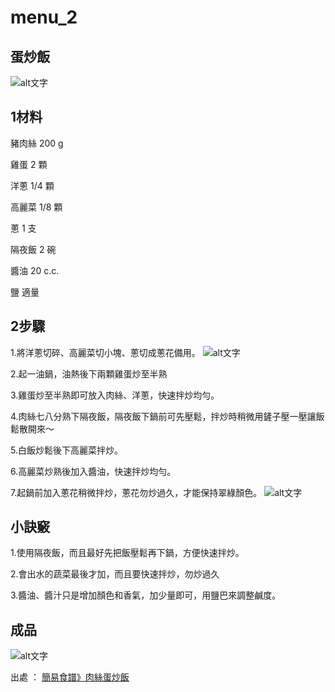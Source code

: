 # menu_2

## 蛋炒飯

![alt文字](https://pic.pimg.tw/twobunny/1623935185-3035809503-g.jpg)

## 1材料

豬肉絲 200 g

雞蛋 2 顆

洋蔥 1/4 顆

高麗菜 1/8 顆

蔥 1 支

隔夜飯 2 碗

醬油 20 c.c.

鹽 適量

## 2步驟

1.將洋蔥切碎、高麗菜切小塊、蔥切成蔥花備用。
![alt文字](https://pic.pimg.tw/twobunny/1623935182-1338065123-g.jpg)

2.起一油鍋，油熱後下兩顆雞蛋炒至半熟

3.雞蛋炒至半熟即可放入肉絲、洋蔥，快速拌炒均勻。

4.肉絲七八分熟下隔夜飯，隔夜飯下鍋前可先壓鬆，拌炒時稍微用鏟子壓一壓讓飯鬆散開來～

5.白飯炒鬆後下高麗菜拌炒。

6.高麗菜炒熟後加入醬油，快速拌炒均勻。

7.起鍋前加入蔥花稍微拌炒，蔥花勿炒過久，才能保持翠綠顏色。
![alt文字](https://pic.pimg.tw/twobunny/1623935184-1717740679-g.jpg)

## 小訣竅

1.使用隔夜飯，而且最好先把飯壓鬆再下鍋，方便快速拌炒。

2.會出水的蔬菜最後才加，而且要快速拌炒，勿炒過久

3.醬油、醬汁只是增加顏色和香氣，加少量即可，用鹽巴來調整鹹度。

## 成品

![alt文字](https://pic.pimg.tw/twobunny/1623935185-3035809503-g.jpg)

出處 ： [簡易食譜》肉絲蛋炒飯](https://twobunny.pixnet.net/blog/post/69684574)
